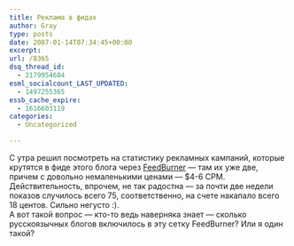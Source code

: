 ```yaml
---
title: Реклама в фидах
author: Gray
type: posts
date: 2007-01-14T07:34:45+00:00
excerpt:
url: /8365
dsq_thread_id:
  - 2179954684
esml_socialcount_LAST_UPDATED:
  - 1497255365
essb_cache_expire:
  - 1616603119
categories:
  - Uncategorized

---
```








С утра решил посмотреть на статистику рекламных кампаний, которые крутятся в фиде этого блога через <a href="http://www.feedburner.com/" target="_blank">FeedBurner</a> &#8212; там их уже две, причем с довольно немаленькими ценами &#8212; $4-6 CPM. Действительность, впрочем, не так радостна &#8212; за почти две недели показов случилось всего 75, соответственно, на счете накапало всего 18 центов. Сильно негусто :).  
А вот такой вопрос &#8212; кто-то ведь наверняка знает &#8212; сколько русскоязычных блогов включилось в эту сетку FeedBurner? Или я один такой?